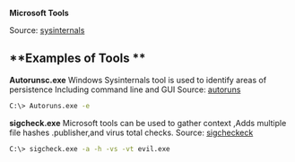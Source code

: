
**Microsoft Tools**


Source: <a href='https://docs.microsoft.com/en-us/sysinternals/' target='_blank'>sysinternals</a> 

**Examples of Tools **
-----------------
**Autorunsc.exe** Windows Sysinternals tool is used to identify areas of persistence Including command line and GUI
Source: <a href='https://docs.microsoft.com/en-us/sysinternals/downloads/autoruns' target='_blank'>autoruns</a> 

```bash
C:\> Autoruns.exe -e
```

**sigcheck.exe** Microsoft tools can be used to gather context ,Adds multiple file hashes .publisher,and virus total checks.
Source: <a href='https://docs.microsoft.com/en-us/sysinternals/downloads/sigcheck' target='_blank'>sigcheckeck</a> 
```bash
C:\> sigcheck.exe -a -h -vs -vt evil.exe
```